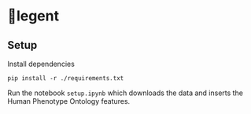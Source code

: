 # 🦆legent

## Setup

Install dependencies

```
pip install -r ./requirements.txt
```

Run the notebook `setup.ipynb` which downloads the data and inserts the Human Phenotype Ontology features.
